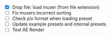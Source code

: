 - [x] Drop file: load muxer (from file extension)
- [ ] Fix muxers incorrect sorting
- [ ] Check pix format when loading preset
- [ ] Update example presets and internal presets
- [ ] Test AE Render
